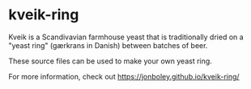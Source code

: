 # kveik-ring

Kveik is a Scandivavian farmhouse yeast that is traditionally dried on a "yeast ring" (gærkrans in Danish) between batches of beer.

These source files can be used to make your own yeast ring.

For more information, check out https://jonboley.github.io/kveik-ring/
